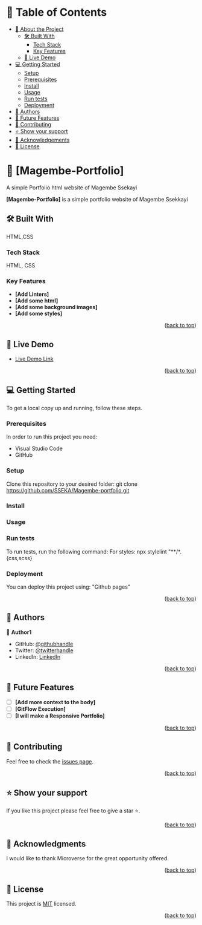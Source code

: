 <a name="readme-top"></a>

<!-- TABLE OF CONTENTS -->

# 📗 Table of Contents

- [📖 About the Project](#about-project)
  - [🛠 Built With](#built-with)
    - [Tech Stack](#tech-stack)
    - [Key Features](#key-features)
  - [🚀 Live Demo](#live-demo)
- [💻 Getting Started](#getting-started)
  - [Setup](#setup)
  - [Prerequisites](#prerequisites)
  - [Install](#install)
  - [Usage](#usage)
  - [Run tests](#run-tests)
  - [Deployment](#triangular_flag_on_post-deployment)
- [👥 Authors](#authors)
- [🔭 Future Features](#future-features)
- [🤝 Contributing](#contributing)
- [⭐️ Show your support](#support)
- [🙏 Acknowledgements](#acknowledgements)
- [📝 License](#license)

<!-- PROJECT DESCRIPTION -->

# 📖 [Magembe-Portfolio] <a name="Magembe-Portfolio"></a>
A simple Portfolio html website of Magembe Ssekayi

**[Magembe-Portfolio]** is a simple portfolio website of Magembe Ssekkayi
## 🛠 Built With <a name="built-with"></a>

HTML,CSS

### Tech Stack <a name="tech-stack"></a>
HTML, CSS

<!-- Features -->

### Key Features <a name="key-features"></a>

- **[Add Linters]**
- **[Add some html]**
- **[Add some background images]**
- **[Add some styles]**

<p align="right">(<a href="#readme-top">back to top</a>)</p>

<!-- LIVE DEMO -->

## 🚀 Live Demo <a name="live-demo"></a>

- [Live Demo Link](https://sseka.github.io/Magembe-portfolio.git)

<p align="right">(<a href="#readme-top">back to top</a>)</p>

<!-- GETTING STARTED -->

## 💻 Getting Started <a name="getting-started"></a>

To get a local copy up and running, follow these steps.

### Prerequisites

In order to run this project you need:

- Visual Studio Code
- GitHub
### Setup

Clone this repository to your desired folder:
git clone https://github.com/SSEKA/Magembe-portfolio.git
### Install
### Usage
### Run tests

To run tests, run the following command:
For styles: npx stylelint "**/*.{css,scss}

### Deployment

You can deploy this project using:
"Github pages"


<p align="right">(<a href="#readme-top">back to top</a>)</p>

<!-- AUTHORS -->

## 👥 Authors <a name="authors"></a>

👤 **Author1**

- GitHub: [@githubhandle](https://github.com/SSEKA)
- Twitter: [@twitterhandle](https://twitter.com/ssekaproffer)
- LinkedIn: [LinkedIn](https://www.linkedin.com/in/magembe-ssekayi-b40911a7/)

<p align="right">(<a href="#readme-top">back to top</a>)</p>

<!-- FUTURE FEATURES -->

## 🔭 Future Features <a name="future-features"></a>

- [ ] **[Add more context to the body]**
- [ ] **[GitFlow Execution]**
- [ ] **[I will make a Responsive Portfolio]**

<p align="right">(<a href="#readme-top">back to top</a>)</p>

<!-- CONTRIBUTING -->

## 🤝 Contributing <a name="contributing"></a>

Feel free to check the [issues page](../../issues/).

<p align="right">(<a href="#readme-top">back to top</a>)</p>

<!-- SUPPORT -->

## ⭐️ Show your support <a name="support"></a>

If you like this project please feel free to give a star ⭐️.

<p align="right">(<a href="#readme-top">back to top</a>)</p>

<!-- ACKNOWLEDGEMENTS -->

## 🙏 Acknowledgments <a name="acknowledgements"></a>

I would like to thank Microverse for the great opportunity offered.

<p align="right">(<a href="#readme-top">back to top</a>)</p>

<!-- LICENSE -->

## 📝 License <a name="license"></a>

This project is [MIT](./LICENSE) licensed.

<p align="right">(<a href="#readme-top">back to top</a>)</p>